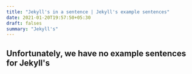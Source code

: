 ```yaml
---
title: "Jekyll's in a sentence | Jekyll's example sentences"
date: 2021-01-20T19:57:50+05:30
draft: falses
summary: "Jekyll's"
---
```

## Unfortunately, we have no example sentences for Jekyll's                 
